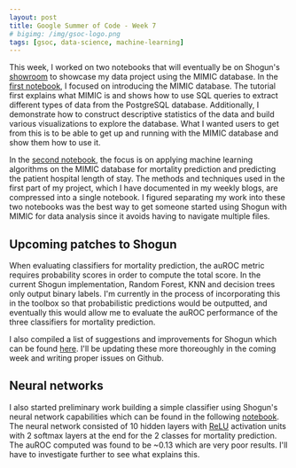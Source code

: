 ```yaml
---
layout: post
title: Google Summer of Code - Week 7
# bigimg: /img/gsoc-logo.png
tags: [gsoc, data-science, machine-learning]
---
```


This week, I worked on two notebooks that will eventually be on Shogun's [showroom](shogun.ml/showroom) to showcase my data project using the MIMIC database. In the [first notebook](https://github.com/olinguyen/gsoc2017-shogun-dataproject/blob/master/Exploring%20MIMIC.ipynb), I focused on introducing the MIMIC database. The tutorial first explains what MIMIC is and shows how to use SQL queries to extract different types of data from the PostgreSQL database. Additionally, I demonstrate how to construct descriptive statistics of the data and build various visualizations to explore the database. What I wanted users to get from this is to be able to get up and running with the MIMIC database and show them how to use it.

In the [second notebook](https://github.com/olinguyen/gsoc2017-shogun-dataproject/blob/master/Shogun%20Showroom.ipynb), the focus is on applying machine learning algorithms on the MIMIC database for mortality prediction and predicting the patient hospital length of stay. The methods and techniques used in the first part of my project, which I have documented in my weekly blogs, are compressed into a single notebook. I figured separating my work into these two notebooks was the best way to get someone started using Shogun with MIMIC for data analysis since it avoids having to navigate multiple files.

## Upcoming patches to Shogun

When evaluating classifiers for mortality prediction, the auROC metric requires probability scores in order to compute the total score. In the current Shogun implementation, Random Forest, KNN and decision trees only output binary labels. I'm currently in the process of incorporating this in the toolbox so that probabilistic predictions would be outputted, and eventually this would allow me to evaluate the auROC performance of the three classifiers for mortality prediction.

I also compiled a list of suggestions and improvements for Shogun which can be found [here](https://docs.google.com/spreadsheets/d/1T44zJoD256Rx00x0trweM_aPDbERFQ-AwKLYCXXg5uA/edit?usp=sharing). I'll be updating these more thoreoughly in the coming week and writing proper issues on Github.

## Neural networks

I also started preliminary work building a simple classifier using Shogun's neural network capabilities which can be found in the following [notebook](https://github.com/olinguyen/gsoc2017-shogun-dataproject/blob/master/Neural%20Networks.ipynb). The neural network consisted of 10 hidden layers with [ReLU](https://en.wikipedia.org/wiki/Rectifier_(neural_networks)
) activation units with 2 softmax layers at the end for the 2 classes for mortality prediction. The auROC computed was found to be ~0.13 which are very poor results. I'll have to investigate further to see what explains this.
